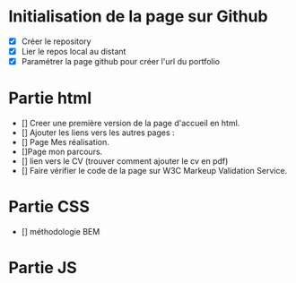 # Initialisation de la page sur Github

- [x] Créer le repository
- [x] Lier le repos local au distant
- [x] Paramétrer la page github pour créer l'url du portfolio

# Partie html

- [] Creer une première version de la page d'accueil en html.
- [] Ajouter les liens vers les autres pages :
- [] Page Mes réalisation.
- []Page mon parcours.
- [] lien vers le CV (trouver comment ajouter le cv en pdf)
- [] Faire vérifier le code de la page sur W3C Markeup Validation Service.

# Partie CSS

- [] méthodologie BEM

# Partie JS
